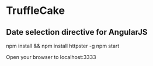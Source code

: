 # TruffleCake
## Date selection directive for AngularJS

  npm install && npm install httpster -g
  npm start

Open your browser to localhost:3333
